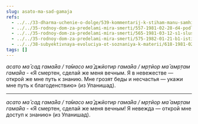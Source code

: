 ```yaml
---
slug: asato-ma-sad-gamaja
refs:
  - ../../33-dharma-uchenie-o-dolge/539-kommentarij-k-stiham-manu-samhity-1-1-5-i-2-1.md
  - ../../35-rodnoy-dom-za-predelami-mira-smerti/557-1981-02-28-d4-podlinnyj-progress-dvizhenie-ot-smerti-k-bessmertiyu.md
  - ../../35-rodnoy-dom-za-predelami-mira-smerti/565-1981-03-12-s1-slushanie-duhovnyh-istin-probuzhdaet-i-ochishhaet-serdtse.md
  - ../../35-rodnoy-dom-za-predelami-mira-smerti/575-1982-01-21-b1-istinnaya-umirotvorennost-za-predelami-materialnoj-dvojstvennosti.md
  - ../../38-subyektivnaya-evoluciya-ot-soznaniya-k-materii/618-1981-02-28-c2-mirozdanie-razvivaetsya-ot-soznaniya-k-materii.md
tags: []
---
```


*асато ма̄ сад гама̄йа / та̄масо ма̄ джйотир гама̄йа / мр̣тйор ма̄ амр̣там гама̄йа* - «Я смертен, сделай же меня вечным. Я в невежестве — открой же мне путь к знанию. Мне грозят беды и несчастья — укажи мне путь к благоденствию» (из Упанишад).

---

*асато ма̄ сад гама̄йа / та̄масо ма̄ джйотир гама̄йа / мр̣тйор ма̄ амр̣там гама̄йа* - «Я смертен, сделай же меня вечным! Я невежда — открой мне доступ к знанию» (из Упанишад).
